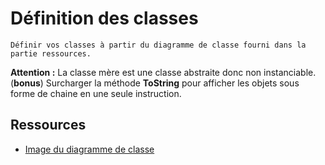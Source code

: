 Définition des classes
==

    Définir vos classes à partir du diagramme de classe fourni dans la partie ressources.

**Attention :** La classe mère est une classe abstraite donc non instanciable.  
(**bonus**) Surcharger la méthode **ToString** pour afficher les objets sous forme de chaine en une seule instruction.

Ressources
-

* [Image du diagramme de classe](classdigram.png)